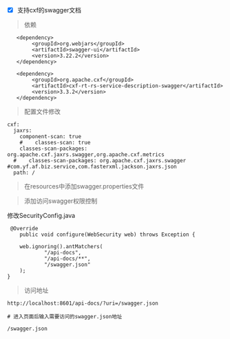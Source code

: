 + [x] 支持cxf的swagger文档

> 依赖
```
   <dependency>
        <groupId>org.webjars</groupId>
        <artifactId>swagger-ui</artifactId>
        <version>3.22.2</version>
   </dependency>

   <dependency>
        <groupId>org.apache.cxf</groupId>
        <artifactId>cxf-rt-rs-service-description-swagger</artifactId>
        <version>3.3.2</version>
   </dependency>
```

> 配置文件修改

```
cxf:
  jaxrs:
    component-scan: true
    #    classes-scan: true
    classes-scan-packages: org.apache.cxf.jaxrs.swagger,org.apache.cxf.metrics
  #    classes-scan-packages: org.apache.cxf.jaxrs.swagger #com.yf.af.biz.service,com.fasterxml.jackson.jaxrs.json
  path: /
```

> 在resources中添加swagger.properties文件

> 添加访问swagger权限控制

修改SecurityConfig.java
```
 @Override
    public void configure(WebSecurity web) throws Exception {

    web.ignoring().antMatchers(
            "/api-docs",
            "/api-docs/**",
            "/swagger.json"
    );
}
```

> 访问地址

```http request
http://localhost:8601/api-docs/?uri=/swagger.json

# 进入页面后输入需要访问的swagger.json地址

/swagger.json

```
